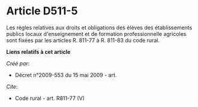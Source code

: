 # Article D511-5

Les règles relatives aux droits et obligations des élèves des établissements publics locaux d'enseignement et de formation
professionnelle agricoles sont fixées par les articles R. 811-77 à R. 811-83 du code rural.

**Liens relatifs à cet article**

_Créé par_:

  - Décret n°2009-553 du 15 mai 2009 - art.

_Cite_:

  - Code rural - art. R811-77 (V)

